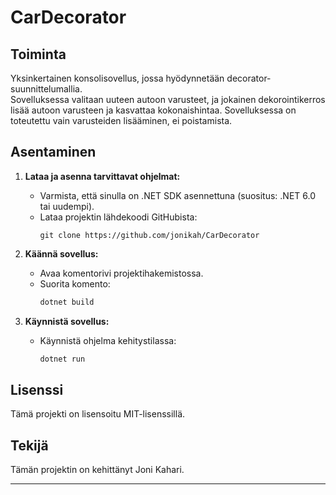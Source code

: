 # CarDecorator

## Toiminta

Yksinkertainen konsolisovellus, jossa hyödynnetään decorator-suunnittelumallia.  
Sovelluksessa valitaan uuteen autoon varusteet, ja jokainen dekorointikerros lisää autoon varusteen ja kasvattaa kokonaishintaa. Sovelluksessa on toteutettu vain varusteiden lisääminen, ei poistamista.

## Asentaminen

1. **Lataa ja asenna tarvittavat ohjelmat:**

   - Varmista, että sinulla on .NET SDK asennettuna (suositus: .NET 6.0 tai uudempi).
   - Lataa projektin lähdekoodi GitHubista:
     ```
     git clone https://github.com/jonikah/CarDecorator
     ```

2. **Käännä sovellus:**

   - Avaa komentorivi projektihakemistossa.
   - Suorita komento:
     ```bash
     dotnet build
     ```

3. **Käynnistä sovellus:**
   - Käynnistä ohjelma kehitystilassa:
     ```bash
     dotnet run
     ```

## Lisenssi

Tämä projekti on lisensoitu MIT-lisenssillä.

## Tekijä

Tämän projektin on kehittänyt Joni Kahari.

---
